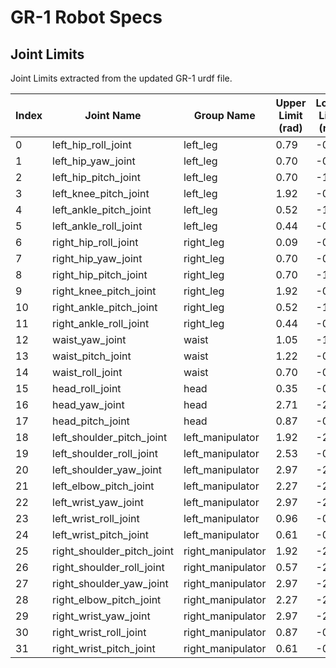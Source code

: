 # GR-1 Robot Specs

## Joint Limits

Joint Limits extracted from the updated GR-1 urdf file.

| Index | Joint Name                 | Group Name        | Upper Limit (rad) | Lower Limit (rad) | Velocity Limit (rad/s) | Torque Limit (Nm) |
|-------|----------------------------|-------------------|-------------------|-------------------|------------------------|-------------------|
| 0     | left_hip_roll_joint        | left_leg          | 0.79              | -0.09             | 7.64                   | 84.18             |
| 1     | left_hip_yaw_joint         | left_leg          | 0.70              | -0.70             | 9.80                   | 65.00             |
| 2     | left_hip_pitch_joint       | left_leg          | 0.70              | -1.75             | 18.54                  | 135.00            |
| 3     | left_knee_pitch_joint      | left_leg          | 1.92              | -0.09             | 18.53                  | 135.00            |
| 4     | left_ankle_pitch_joint     | left_leg          | 0.52              | -1.05             | 10.26                  | 41.67             |
| 5     | left_ankle_roll_joint      | left_leg          | 0.44              | -0.44             | 10.26                  | 41.67             |
| 6     | right_hip_roll_joint       | right_leg         | 0.09              | -0.79             | 7.64                   | 84.18             |
| 7     | right_hip_yaw_joint        | right_leg         | 0.70              | -0.70             | 9.80                   | 65.00             |
| 8     | right_hip_pitch_joint      | right_leg         | 0.70              | -1.75             | 18.54                  | 135.00            |
| 9     | right_knee_pitch_joint     | right_leg         | 1.92              | -0.09             | 18.54                  | 135.00            |
| 10    | right_ankle_pitch_joint    | right_leg         | 0.52              | -1.05             | 10.26                  | 41.67             |
| 11    | right_ankle_roll_joint     | right_leg         | 0.44              | -0.44             | 10.26                  | 41.67             |
| 12    | waist_yaw_joint            | waist             | 1.05              | -1.05             | 9.80                   | 65.00             |
| 13    | waist_pitch_joint          | waist             | 1.22              | -0.52             | 9.80                   | 65.00             |
| 14    | waist_roll_joint           | waist             | 0.70              | -0.70             | 9.80                   | 65.00             |
| 15    | head_roll_joint            | head              | 0.35              | -0.35             | 15.08                  | 5.25              |
| 16    | head_yaw_joint             | head              | 2.71              | -2.71             | 15.08                  | 5.25              |
| 17    | head_pitch_joint           | head              | 0.87              | -0.87             | 15.08                  | 5.25              |
| 18    | left_shoulder_pitch_joint  | left_manipulator  | 1.92              | -2.79             | 6.28                   | 38.46             |
| 19    | left_shoulder_roll_joint   | left_manipulator  | 2.53              | -0.57             | 6.28                   | 38.46             |
| 20    | left_shoulder_yaw_joint    | left_manipulator  | 2.97              | -2.97             | 5.24                   | 30.30             |
| 21    | left_elbow_pitch_joint     | left_manipulator  | 2.27              | -2.27             | 5.24                   | 30.30             |
| 22    | left_wrist_yaw_joint       | left_manipulator  | 2.97              | -2.97             | 16.55                  | 13.17             |
| 23    | left_wrist_roll_joint      | left_manipulator  | 0.96              | -0.87             | 15.08                  | 5.25              |
| 24    | left_wrist_pitch_joint     | left_manipulator  | 0.61              | -0.61             | 15.08                  | 5.25              |
| 25    | right_shoulder_pitch_joint | right_manipulator | 1.92              | -2.79             | 6.28                   | 38.46             |
| 26    | right_shoulder_roll_joint  | right_manipulator | 0.57              | -2.53             | 6.28                   | 38.46             |
| 27    | right_shoulder_yaw_joint   | right_manipulator | 2.97              | -2.97             | 5.24                   | 30.30             |
| 28    | right_elbow_pitch_joint    | right_manipulator | 2.27              | -2.27             | 5.24                   | 30.30             |
| 29    | right_wrist_yaw_joint      | right_manipulator | 2.97              | -2.97             | 16.55                  | 13.17             |
| 30    | right_wrist_roll_joint     | right_manipulator | 0.87              | -0.96             | 15.08                  | 5.25              |
| 31    | right_wrist_pitch_joint    | right_manipulator | 0.61              | -0.61             | 15.08                  | 5.25              |
